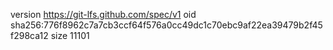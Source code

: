 version https://git-lfs.github.com/spec/v1
oid sha256:776f8962c7a7cb3ccf64f576a0cc49dc1c70ebc9af22ea39479b2f45f298ca12
size 11101
